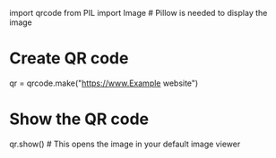 import qrcode
from PIL import Image  # Pillow is needed to display the image

# Create QR code
qr = qrcode.make("https://www.Example website")

# Show the QR code
qr.show()  # This opens the image in your default image viewer




